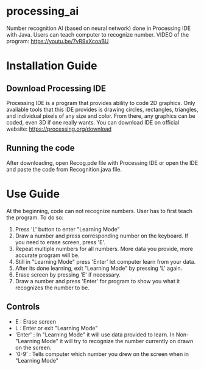 # processing_ai
Number recognition AI (based on neural network) done in Processing IDE with Java.
Users can teach computer to recognize number.
VIDEO of the program: https://youtu.be/7vR9xXcoaBU

# Installation Guide
## Download Processing IDE
Processing IDE is a program that provides ability to code 2D graphics. Only available tools that this IDE provides is drawing circles, rectangles, triangles, and individual pixels of any size and color. From there, any graphics can be coded, even 3D if one really wants.
You can download IDE on official website: https://processing.org/download

## Running the code
After downloading, open Recog.pde file with Processing IDE or open the IDE and paste the code from Recognition.java file.

# Use Guide
At the beginning, code can not recognize numbers. User has to first teach the program.
To do so:
1. Press 'L' button to enter "Learning Mode"
2. Draw a number and press corresponding number on the keyboard. If you need to erase screen, press 'E'.
3. Repeat multiple numbers for all numbers. More data you provide, more accurate program will be.
4. Still in "Learning Mode" press 'Enter' let computer learn from your data.
4. After its done learning, exit "Learning Mode" by pressing 'L' again.
5. Erase screen by pressing 'E' if necessary.
6. Draw a number and press 'Enter' for program to show you what it recognizes the number to be.

## Controls
- E : Erase screen
- L : Enter or exit "Learning Mode"
- 'Enter' : In "Learning Mode" it will use data provided to learn. In Non-"Learning Mode" it will try to recognize the number currently on drawn on the screen.
- '0-9' : Tells computer which number you drew on the screen when in "Learning Mode"
